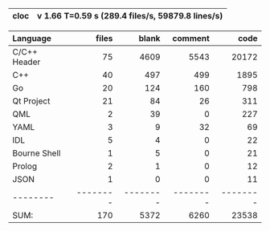 cloc| v 1.66  T=0.59 s (289.4 files/s, 59879.8 lines/s)
--- | ---

Language|files|blank|comment|code
:-------|-------:|-------:|-------:|-------:
C/C++ Header|75|4609|5543|20172
C++|40|497|499|1895
Go|20|124|160|798
Qt Project|21|84|26|311
QML|2|39|0|227
YAML|3|9|32|69
IDL|5|4|0|22
Bourne Shell|1|5|0|21
Prolog|2|1|0|12
JSON|1|0|0|11
--------|--------|--------|--------|--------
SUM:|170|5372|6260|23538
